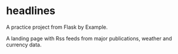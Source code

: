 # headlines

A practice project from Flask by Example.

A landing page with Rss feeds from major publications, weather and currency data.
